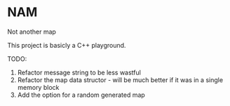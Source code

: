 # NAM
Not another map

This project is basicly a C++ playground.

TODO:
1. Refactor message string to be less wastful
2. Refactor the map data structor - will be much better if it was in a single memory block
3. Add the option for a random generated map

